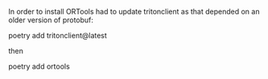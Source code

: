 In order to install ORTools had to update tritonclient as that depended on an older version of protobuf:

poetry add tritonclient@latest

then

poetry add ortools

